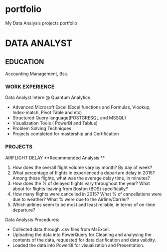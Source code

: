 # portfolio
My Data Analysis projects portfolio

# DATA ANALYST 

## EDUCATION
Accounting Management, Bsc.

### WORK EXPERIENCE  
Data Analyst Intern @ Quantum Analytics
- Advanced Microsoft Excel (Excel functions and Formulas, Vlookup, Index-match, Pivot Table and etc)
- Structured Query language(POSTGRESQL and MSSQL)
- Visualization Tools ( PowerBI and Tablue)
- Problem Solving Techniques
- Projects completed for mastership and Certification

### PROJECTS
 AIRFLIGHT DELAY
**Recommended Analysis **
1. How does the overall flight volume vary by month? By day of week? 
2. What percentage of flights in experienced a departure delay in 2015? Among 
those flights, what was the average delay time, in minutes? 
3. How does the % of delayed flights vary throughout the year? What about for 
flights leaving from Boston (BOS) specifically? 
4. How many flights were cancelled in 2015? What % of cancellations were due to 
weather? What % were due to the Airline/Carrier? 
5. Which airlines seem to be most and least reliable, in terms of on-time departure?

Data Analysis Procedures:
- Collected data through .csv files from MsExcel.
- Uploading the data into PowerQuery for Cleaning and analysing the contents of the data, requested for data clarification and data validity.
- Loaded the data into PowerBi for visualization and Presentation.


